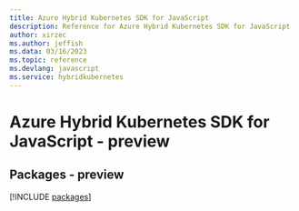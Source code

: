 ```yaml
---
title: Azure Hybrid Kubernetes SDK for JavaScript
description: Reference for Azure Hybrid Kubernetes SDK for JavaScript
author: xirzec
ms.author: jeffish
ms.data: 03/16/2023
ms.topic: reference
ms.devlang: javascript
ms.service: hybridkubernetes
---
```

# Azure Hybrid Kubernetes SDK for JavaScript - preview
## Packages - preview
[!INCLUDE [packages](hybrid-kubernetes-index.md)]